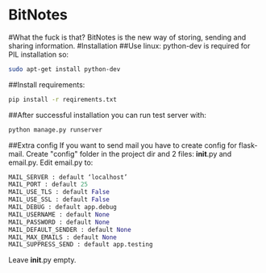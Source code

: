 BitNotes
========
#What the fuck is that?
BitNotes is the new way of storing, sending and sharing information.
#Installation
##Use linux:
python-dev is required for PIL installation so:
```sh
sudo apt-get install python-dev
```

##Install requirements:
```sh
pip install -r reqirements.txt
```
##After successful installation you can run test server with:
```sh
python manage.py runserver
```
##Extra config
If you want to send mail you have to create config for flask-mail. Create "config" folder in the project dir and 2 files: __init__.py and email.py.
Edit email.py to:
```python
MAIL_SERVER : default ‘localhost’
MAIL_PORT : default 25
MAIL_USE_TLS : default False
MAIL_USE_SSL : default False
MAIL_DEBUG : default app.debug
MAIL_USERNAME : default None
MAIL_PASSWORD : default None
MAIL_DEFAULT_SENDER : default None
MAIL_MAX_EMAILS : default None
MAIL_SUPPRESS_SEND : default app.testing
```
Leave __init__.py empty.
